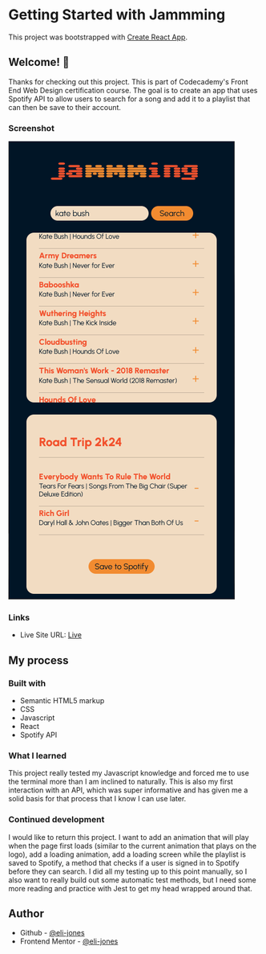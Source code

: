 # Getting Started with Jammming

This project was bootstrapped with [Create React App](https://github.com/facebook/create-react-app).

## Welcome! 👋

Thanks for checking out this project. This is part of Codecademy's Front End Web Design certification course. The goal is to create an app that uses Spotify API to allow users to search for a song and add it to a playlist that can then be save to their account.

### Screenshot

![](./jammming.PNG)

### Links

- Live Site URL: [Live](https://eli-jones-jammming.netlify.app/)

## My process

### Built with

- Semantic HTML5 markup
- CSS
- Javascript
- React
- Spotify API

### What I learned

This project really tested my Javascript knowledge and forced me to use the terminal more than I am inclined to naturally. This is also my first interaction with an API, which was super informative and has given me a solid basis for that process that I know I can use later.

### Continued development

I would like to return this project. I want to add an animation that will play when the page first loads (similar to the current animation that plays on the logo), add a loading animation, add a loading screen while the playlist is saved to Spotify, a method that checks if a user is signed in to Spotify before they can search. I did all my testing up to this point manually, so I also want to really build out some automatic test methods, but I need some more reading and practice with Jest to get my head wrapped around that.

## Author

- Github - [@eli-jones](https://github.com/eli-jones)
- Frontend Mentor - [@eli-jones](https://www.frontendmentor.io/profile/eli-jones)
